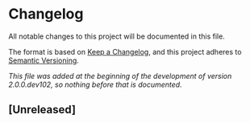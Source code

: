 # Changelog
All notable changes to this project will be documented in this file.

The format is based on [Keep a Changelog](https://keepachangelog.com/en/1.0.0/),
and this project adheres to [Semantic Versioning](https://semver.org/spec/v2.0.0.html).

*This file was added at the beginning of the development of version 2.0.0.dev102, so nothing before that is documented.*

## [Unreleased]
